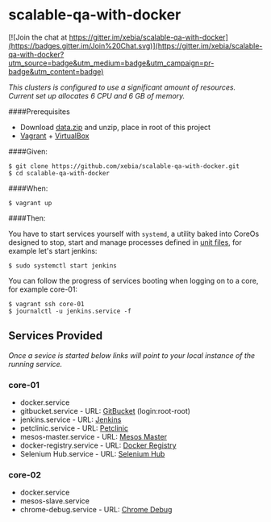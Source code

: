 # scalable-qa-with-docker

[![Join the chat at https://gitter.im/xebia/scalable-qa-with-docker](https://badges.gitter.im/Join%20Chat.svg)](https://gitter.im/xebia/scalable-qa-with-docker?utm_source=badge&utm_medium=badge&utm_campaign=pr-badge&utm_content=badge)

_This clusters is configured to use a significant amount of resources.
Current set up allocates 6 CPU and 6 GB of memory._

####Prerequisites

- Download [data.zip](http://bit.ly/scale-qa-data) and unzip, place in root of this project
- [Vagrant](https://www.vagrantup.com/) + [VirtualBox](https://www.virtualbox.org/)

####Given:

    $ git clone https://github.com/xebia/scalable-qa-with-docker.git
    $ cd scalable-qa-with-docker

####When:

    $ vagrant up

####Then:

You have to start services yourself with ```systemd```, a utility baked into CoreOs designed to stop, start and manage processes defined in [unit files](https://coreos.com/docs/launching-containers/launching/getting-started-with-systemd/), for example let's start jenkins:

    $ sudo systemctl start jenkins

You can follow the progress of services booting when logging on to a core, for example core-01:

    $ vagrant ssh core-01
    $ journalctl -u jenkins.service -f

## Services Provided

_Once a sevice is started below links will point to your local instance of the running service._

### core-01

- docker.service
- gitbucket.service - URL: [GitBucket](http://172.17.8.101:8080) (login:root-root)
- jenkins.service - URL: [Jenkins](http://172.17.8.101:8181)
- petclinic.service - URL: [Petclinic](http://172.17.8.101:8282/petclinic)
- mesos-master.service - URL: [Mesos Master](http://172.17.8.101:5050)
- docker-registry.service - URL: [Docker Registry](http://172.17.8.101:5000/v2/_catalog)
- Selenium Hub.service - URL: [Selenium Hub](http://172.17.8.101:4444/grid/console)

### core-02

- docker.service
- mesos-slave.service
- chrome-debug.service - URL: [Chrome Debug](http://172.17.8.101:4448/grid/console)
